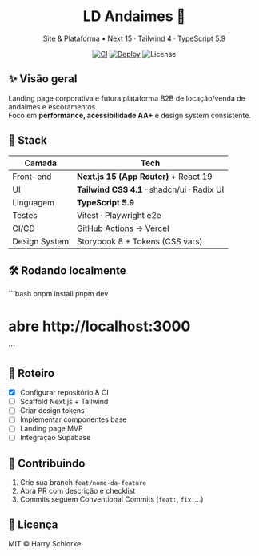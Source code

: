 <h1 align="center">LD Andaimes 🚧</h1>
<p align="center">
  Site & Plataforma • Next 15 · Tailwind 4 · TypeScript 5.9
</p>

<p align="center">
  <a href="https://github.com/Schlorke/LD-Andaimes/actions/workflows/ci.yml"><img alt="CI" src="https://github.com/Schlorke/LD-Andaimes/actions/workflows/ci.yml/badge.svg"></a>
  <a href="https://ld-andaimes.vercel.app"><img alt="Deploy" src="https://img.shields.io/website?url=https%3A%2F%2Fld-andaimes.vercel.app"></a>
  <img alt="License" src="https://img.shields.io/badge/license-MIT-green">
</p>

## ✨ Visão geral

Landing page corporativa e futura plataforma B2B de locação/venda de andaimes e escoramentos.  
Foco em **performance, acessibilidade AA+** e design system consistente.

## 🚀 Stack

| Camada        | Tech                                        |
| ------------- | ------------------------------------------- |
| Front-end     | **Next.js 15 (App Router)** + React 19      |
| UI            | **Tailwind CSS 4.1** · shadcn/ui · Radix UI |
| Linguagem     | **TypeScript 5.9**                          |
| Testes        | Vitest · Playwright e2e                     |
| CI/CD         | GitHub Actions → Vercel                     |
| Design System | Storybook 8 + Tokens (CSS vars)             |

## 🛠️ Rodando localmente

\`\`\`bash
pnpm install
pnpm dev

# abre http://localhost:3000

\`\`\`

## 📑 Roteiro

- [x] Configurar repositório & CI
- [ ] Scaffold Next.js + Tailwind
- [ ] Criar design tokens
- [ ] Implementar componentes base
- [ ] Landing page MVP
- [ ] Integração Supabase

## 🤝 Contribuindo

1. Crie sua branch `feat/nome-da-feature`
2. Abra PR com descrição e checklist
3. Commits seguem Conventional Commits (`feat:`, `fix:`…)

## 📝 Licença

MIT © Harry Schlorke

